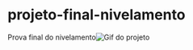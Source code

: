 # projeto-final-nivelamento
Prova final do nivelamento![Gif do projeto](https://raw.githubusercontent.com/PauloDudu/projeto-final-nivelamento/master/Mygif1.0.gif)

